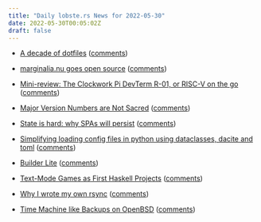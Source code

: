```yaml
---
title: "Daily lobste.rs News for 2022-05-30"
date: 2022-05-30T00:05:02Z
draft: false
---
```






- [A decade of dotfiles](https://evanhahn.com/a-decade-of-dotfiles/)
  ([comments](https://lobste.rs/s/v18rge/decade_dotfiles))



- [marginalia.nu goes open source](https://memex.marginalia.nu/log/58-marginalia-open-source.gmi)
  ([comments](https://lobste.rs/s/dbjiaj/marginalia_nu_goes_open_source))



- [Mini-review: The Clockwork Pi DevTerm R-01, or RISC-V on the go](https://www.talospace.com/2022/05/mini-review-clockwork-pi-devterm-r-01.html)
  ([comments](https://lobste.rs/s/cmtdng/mini_review_clockwork_pi_devterm_r_01_risc))



- [Major Version Numbers are Not Sacred](https://tom.preston-werner.com/2022/05/23/major-version-numbers-are-not-sacred.html)
  ([comments](https://lobste.rs/s/76rgnf/major_version_numbers_are_not_sacred))



- [State is hard: why SPAs will persist](https://nolanlawson.com/2022/05/29/state-is-hard-why-spas-will-persist/)
  ([comments](https://lobste.rs/s/3qvgrm/state_is_hard_why_spas_will_persist))



- [Simplifying loading config files in python using dataclasses, dacite and toml](https://gitlab.com/-/snippets/2335713)
  ([comments](https://lobste.rs/s/clzmzw/simplifying_loading_config_files_python))



- [Builder Lite](https://matklad.github.io//2022/05/29/builder-lite.html)
  ([comments](https://lobste.rs/s/wvzg3k/builder_lite))



- [Text-Mode Games as First Haskell Projects](http://jackkelly.name/blog/archives/2022/05/28/text-mode_games_as_first_haskell_projects)
  ([comments](https://lobste.rs/s/0f9k1y/text_mode_games_as_first_haskell_projects))



- [Why I wrote my own rsync](https://www.youtube.com/watch?v=wpwObdgemoE)
  ([comments](https://lobste.rs/s/xxame0/why_i_wrote_my_own_rsync))



- [Time Machine like Backups on OpenBSD](https://xosc.org/timemachine.html)
  ([comments](https://lobste.rs/s/75w1uj/time_machine_like_backups_on_openbsd))


